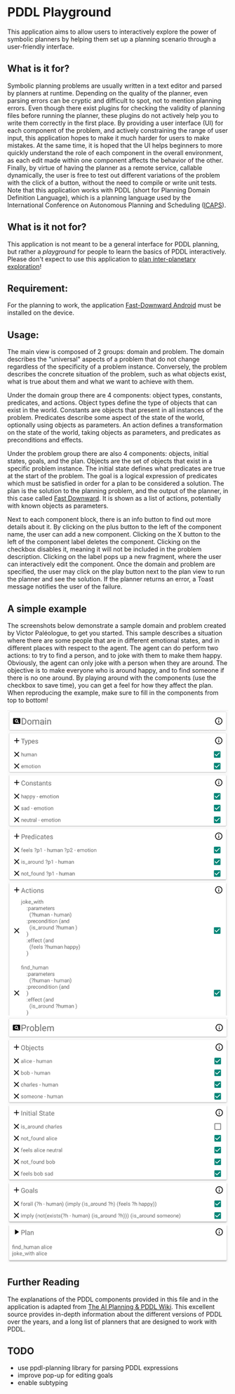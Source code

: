 # PDDL Playground

This application aims to allow users to interactively explore the power of symbolic planners by helping them set up a planning scenario through a user-friendly interface.

## What is it for?
Symbolic planning problems are usually written in a text editor and parsed by planners at runtime. Depending on the quality of the planner, even parsing errors can be cryptic and difficult to spot, not to mention planning errors.
Even though there exist plugins for checking the validity of planning files before running the planner, these plugins do not actively help you to write them correctly in the first place.
By providing a user interface (UI) for each component of the problem, and actively constraining the range of user input, this application hopes to make it much harder for users to make mistakes.
At the same time, it is hoped that the UI helps beginners to more quickly understand the role of each component in the overall environment, as each edit made within one component affects the behavior of the other.
Finally, by virtue of having the planner as a remote service, callable dynamically, the user is free to test out different variations of the problem with the click of a button, without the need to compile or write unit tests.
Note that this application works with PDDL (short for Planning Domain Definition Language), which is a planning language used by the International Conference on Autonomous Planning and Scheduling ([ICAPS](http://www.icaps-conference.org/)).

## What is it **not** for?
This application is not meant to be a general interface for PDDL planning, but rather a *playground* for people to learn the basics of PDDL interactively. Please don't expect to use this application to [plan inter-planetary exploration](https://github.com/nasa/OpenSPIFe/wiki)!

## Requirement:
For the planning to work, the application [Fast-Downward Android](https://gitlab.aldebaran.lan/life/fast-downward-android) must be installed on the device.

## Usage:
The main view is composed of 2 groups: domain and problem.
The domain describes the "universal" aspects of a problem that do not change regardless of the specificity of a problem instance.
Conversely, the problem describes the concrete situation of the problem, such as what objects exist, what is true about them and what we want to achieve with them.

Under the domain group there are 4 components: object types, constants, predicates, and actions.
Object types define the type of objects that can exist in the world.
Constants are objects that present in all instances of the problem.
Predicates describe some aspect of the state of the world, optionally using objects as parameters.
An action defines a transformation on the state of the world, taking objects as parameters, and predicates as preconditions and effects.

Under the problem group there are also 4 components: objects, initial states, goals, and the plan.
Objects are the set of objects that exist in a specific problem instance.
The initial state defines what predicates are true at the start of the problem.
The goal is a logical expression of predicates which must be satisfied in order for a plan to be considered a solution.
The plan is the solution to the planning problem, and the output of the planner, in this case called [Fast Downward](http://www.fast-downward.org/).
It is shown as a list of actions, potentially with known objects as parameters.

Next to each component block, there is an info button to find out more details about it.
By clicking on the plus button to the left of the component name, the user can add a new component.
Clicking on the X button to the left of the component label deletes the component.
Clicking on the checkbox disables it, meaning it will not be included in the problem description.
Clicking on the label pops up a new fragment, where the user can interactively edit the component.
Once the domain and problem are specified, the user may click on the play button next to the plan view to run the planner and see the solution.
If the planner returns an error, a Toast message notifies the user of the failure.

## A simple example
The screenshots below demonstrate a sample domain and problem created by Victor Paléologue, to get you started.
This sample describes a situation where there are some people that are in different emotional states, and in different places with respect to the agent.
The agent can do perform two actions: to try to find a person, and to joke with them to make them happy. Obviously, the agent can only joke with a person when they are around.
The objective is to make everyone who is around happy, and to find someone if there is no one around.
By playing around with the components (use the checkbox to save time), you can get a feel for how they affect the plan.
When reproducing the example, make sure to fill in the components from top to bottom!

![Sample Domain](screenshots/domain.png)
![Sample Problem](screenshots/problem.png)

## Further Reading
The explanations of the PDDL components provided in this file and in the application is adapted from [The AI Planning & PDDL Wiki](https://planning.wiki/).
This excellent source provides in-depth information about the different versions of PDDL over the years, and a long list of planners that are designed to work with PDDL.

## TODO
* use ppdl-planning library for parsing PDDL expressions
* improve pop-up for editing goals
* enable subtyping